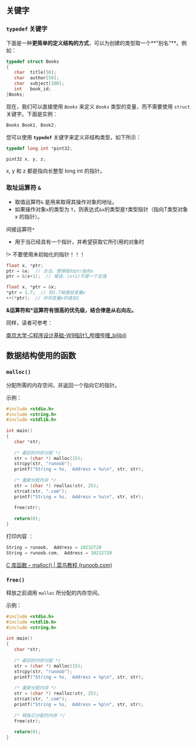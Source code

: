 ## 关键字

### `typedef` 关键字

下面是一种**更简单的定义结构的方式**，可以为创建的类型取一个**"别名"**。例如：

```c
typedef struct Books
{
   char  title[50];
   char  author[50];
   char  subject[100];
   int   book_id;
}Books;
```

现在，我们可以直接使用 *`Books`* 来定义 *`Books`* 类型的变量，而不需要使用 `struct` 关键字。下面是实例：

```c
Books Book1, Book2;
```

您可以使用 **`typedef`** 关键字来定义非结构类型，如下所示：

```c
typedef long int *pint32;

pint32 x, y, z;
```

x, y 和 z 都是指向长整型 long int 的指针。

### 取址运算符 `&`

- 取值运算符`&` 是用来取得其操作对象的地址。
- 如果操作对象`x`的类型为 `T`，则表达式`&x`的类型是`T`类型指针（指向T类型对象 x 的指针）。

间接运算符`*`

- 用于当已经具有一个指针，并希望获取它所引用的对象时

!> 不要使用未初始化的指针！！！

```C
float x, *ptr;
ptr = &x;  // 合法，使得指针ptr指向x
ptr = &(x+1);  // 错误，(x+1)不是一个左值

float x, *ptr = &x;
*ptr = 1.7;  // 将1.7赋值给变量x
++(*ptr);  // 并将变量x的值加1
```

**&运算符和\*运算符有很高的优先级，结合律是从右向左。**

同样，读者可参考：

[南京大学-C程序设计基础-W9指针1_哔哩哔哩_bilibili](https://www.bilibili.com/video/BV17K41187Dp/?spm_id_from=333.788&vd_source=3310f07bcb7152dc48cc5e65834e98b5)

## 数据结构使用的函数

### `malloc()`

分配所需的内存空间，并返回一个指向它的指针。

示例：

```c
#include <stdio.h>
#include <string.h>
#include <stdlib.h>
 
int main()
{
   char *str;
 
   /* 最初的内存分配 */
   str = (char *) malloc(15);
   strcpy(str, "runoob");
   printf("String = %s,  Address = %u\n", str, str);
 
   /* 重新分配内存 */
   str = (char *) realloc(str, 25);
   strcat(str, ".com");
   printf("String = %s,  Address = %u\n", str, str);
 
   free(str);
 
   return(0);
}
```

打印内容 ：

```c
String = runoob,  Address = 10232720
String = runoob.com,  Address = 10232720
```

[C 库函数 – malloc() | 菜鸟教程 (runoob.com)](https://www.runoob.com/cprogramming/c-function-malloc.html)

### `free()`

 释放之前调用 `malloc` 所分配的内存空间。

示例：

```c
#include <stdio.h>
#include <stdlib.h>
#include <string.h>
 
int main()
{
   char *str;
 
   /* 最初的内存分配 */
   str = (char *) malloc(15);
   strcpy(str, "runoob");
   printf("String = %s,  Address = %p\n", str, str);
 
   /* 重新分配内存 */
   str = (char *) realloc(str, 25);
   strcat(str, ".com");
   printf("String = %s,  Address = %p\n", str, str);
 
   /* 释放已分配的内存 */
   free(str);
 
   return(0);
}
```

